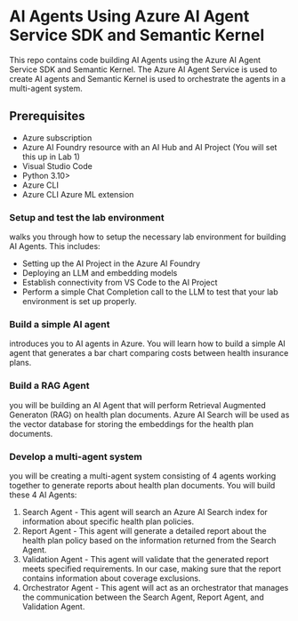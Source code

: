 # AI Agents Using Azure AI Agent Service SDK and Semantic Kernel

This repo contains code building AI Agents using the Azure AI Agent Service SDK and Semantic Kernel. The Azure AI Agent Service is used to create AI agents and Semantic Kernel is used to orchestrate the agents in a multi-agent system. 

## Prerequisites
* Azure subscription
* Azure AI Foundry resource with an AI Hub and AI Project (You will set this up in Lab 1)
* Visual Studio Code
* Python 3.10>
* Azure CLI
* Azure CLI Azure ML extension



###  Setup and test the lab environment
walks you through how to setup the necessary lab environment for building AI Agents. This includes:
* Setting up the AI Project in the Azure AI Foundry
* Deploying an LLM and embedding models
* Establish connectivity from VS Code to the AI Project
* Perform a simple Chat Completion call to the LLM to test that your lab environment is set up properly. 

### Build a simple AI agent
introduces you to AI agents in Azure. You will learn how to build a simple AI agent that generates a bar chart comparing costs between health insurance plans.

### Build a RAG Agent
 you will be building an AI Agent that will perform Retrieval Augmented Generaton (RAG) on health plan documents. Azure AI Search will be used as the vector database for storing the embeddings for the health plan documents.

### Develop a multi-agent system
you will be creating a multi-agent system consisting of 4 agents working together to generate reports about health plan documents. You will build these 4 AI Agents:
1. Search Agent - This agent will search an Azure AI Search index for information about specific health plan policies.
2. Report Agent - This agent will generate a detailed report about the health plan policy based on the information returned from the Search Agent.
3. Validation Agent - This agent will validate that the generated report meets specified requirements. In our case, making sure that the report contains information about coverage exclusions.
4. Orchestrator Agent - This agent will act as an orchestrator that manages the communication between the Search Agent, Report Agent, and Validation Agent.
